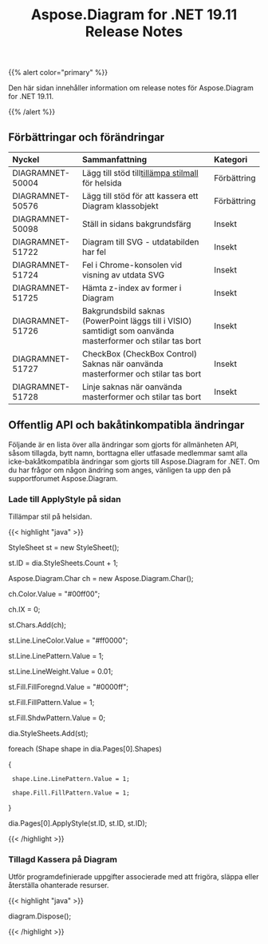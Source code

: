 ﻿---
title: Aspose.Diagram for .NET 19.11 Release Notes
type: docs
weight: 20
url: /sv/net/aspose-diagram-for-net-19-11-release-notes/
---
{{% alert color="primary" %}} 

Den här sidan innehåller information om release notes för Aspose.Diagram for .NET 19.11.

{{% /alert %}} 
## **Förbättringar och förändringar**

|**Nyckel**|**Sammanfattning**|**Kategori**|
|:- |:- |:- |
|DIAGRAMNET-50004| Lägg till stöd till[tillämpa stilmall](/diagram/sv/net/format-visio-pages/) för helsida|Förbättring|
|DIAGRAMNET-50576|Lägg till stöd för att kassera ett Diagram klassobjekt|Förbättring|
|DIAGRAMNET-50098|Ställ in sidans bakgrundsfärg|Insekt|
|DIAGRAMNET-51722|Diagram till SVG - utdatabilden har fel|Insekt|
|DIAGRAMNET-51724|Fel i Chrome-konsolen vid visning av utdata SVG|Insekt|
|DIAGRAMNET-51725|Hämta z-index av former i Diagram|Insekt|
|DIAGRAMNET-51726|Bakgrundsbild saknas (PowerPoint läggs till i VISIO) samtidigt som oanvända masterformer och stilar tas bort|Insekt|
|DIAGRAMNET-51727|CheckBox (CheckBox Control) Saknas när oanvända masterformer och stilar tas bort|Insekt|
|DIAGRAMNET-51728|Linje saknas när oanvända masterformer och stilar tas bort|Insekt|

## **Offentlig API och bakåtinkompatibla ändringar**
Följande är en lista över alla ändringar som gjorts för allmänheten API, såsom tillagda, bytt namn, borttagna eller utfasade medlemmar samt alla icke-bakåtkompatibla ändringar som gjorts till Aspose.Diagram for .NET. Om du har frågor om någon ändring som anges, vänligen ta upp den på supportforumet Aspose.Diagram.
### **Lade till ApplyStyle på sidan**
Tillämpar stil på helsidan.

{{< highlight "java" >}}

StyleSheet st = new StyleSheet();

st.ID = dia.StyleSheets.Count + 1;

Aspose.Diagram.Char ch = new Aspose.Diagram.Char();

ch.Color.Value = "#00ff00";

ch.IX = 0;

st.Chars.Add(ch);

st.Line.LineColor.Value = "#ff0000";

st.Line.LinePattern.Value = 1;

st.Line.LineWeight.Value = 0.01;

st.Fill.FillForegnd.Value = "#0000ff";

st.Fill.FillPattern.Value = 1;

st.Fill.ShdwPattern.Value = 0;

dia.StyleSheets.Add(st);

foreach (Shape shape in dia.Pages[0].Shapes)

{

     shape.Line.LinePattern.Value = 1;
    
     shape.Fill.FillPattern.Value = 1;

}

dia.Pages[0].ApplyStyle(st.ID, st.ID, st.ID);

{{< /highlight >}}
### **Tillagd Kassera på Diagram**
Utför programdefinierade uppgifter associerade med att frigöra, släppa eller återställa ohanterade resurser.

{{< highlight "java" >}}

 diagram.Dispose();

{{< /highlight >}}
